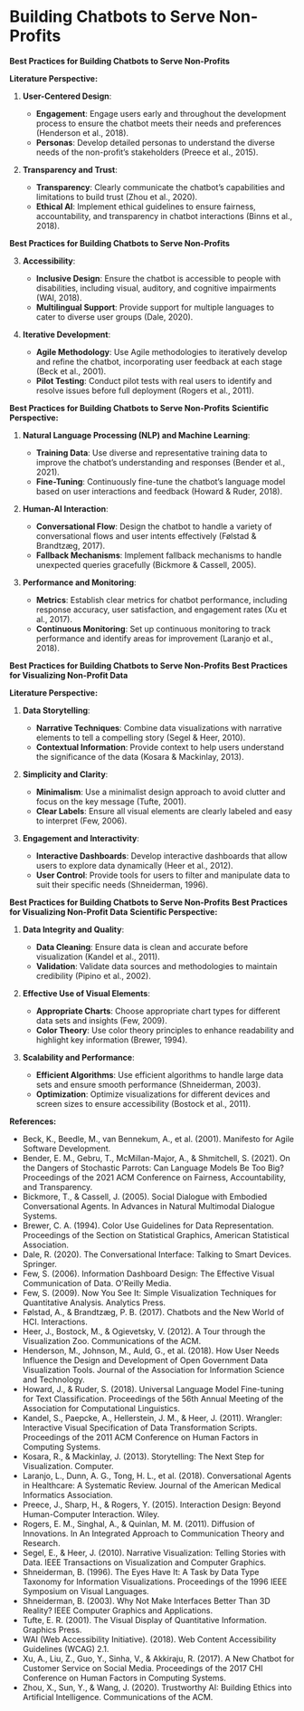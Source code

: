 # Building Chatbots to Serve Non-Profits

**Best Practices for Building Chatbots to Serve Non-Profits**

**Literature Perspective:**

1. **User-Centered Design**:
   - **Engagement**: Engage users early and throughout the development process to ensure the chatbot meets their needs and preferences (Henderson et al., 2018).
   - **Personas**: Develop detailed personas to understand the diverse needs of the non-profit’s stakeholders (Preece et al., 2015).

2. **Transparency and Trust**:
   - **Transparency**: Clearly communicate the chatbot’s capabilities and limitations to build trust (Zhou et al., 2020).
   - **Ethical AI**: Implement ethical guidelines to ensure fairness, accountability, and transparency in chatbot interactions (Binns et al., 2018).

  **Best Practices for Building Chatbots to Serve Non-Profits**

3. **Accessibility**:
   - **Inclusive Design**: Ensure the chatbot is accessible to people with disabilities, including visual, auditory, and cognitive impairments (WAI, 2018).
   - **Multilingual Support**: Provide support for multiple languages to cater to diverse user groups (Dale, 2020).

4. **Iterative Development**:
   - **Agile Methodology**: Use Agile methodologies to iteratively develop and refine the chatbot, incorporating user feedback at each stage (Beck et al., 2001).
   - **Pilot Testing**: Conduct pilot tests with real users to identify and resolve issues before full deployment (Rogers et al., 2011).

**Best Practices for Building Chatbots to Serve Non-Profits**
**Scientific Perspective:**

1. **Natural Language Processing (NLP) and Machine Learning**:
   - **Training Data**: Use diverse and representative training data to improve the chatbot’s understanding and responses (Bender et al., 2021).
   - **Fine-Tuning**: Continuously fine-tune the chatbot’s language model based on user interactions and feedback (Howard & Ruder, 2018).

2. **Human-AI Interaction**:
   - **Conversational Flow**: Design the chatbot to handle a variety of conversational flows and user intents effectively (Følstad & Brandtzæg, 2017).
   - **Fallback Mechanisms**: Implement fallback mechanisms to handle unexpected queries gracefully (Bickmore & Cassell, 2005).

3. **Performance and Monitoring**:
   - **Metrics**: Establish clear metrics for chatbot performance, including response accuracy, user satisfaction, and engagement rates (Xu et al., 2017).
   - **Continuous Monitoring**: Set up continuous monitoring to track performance and identify areas for improvement (Laranjo et al., 2018).


**Best Practices for Building Chatbots to Serve Non-Profits**
**Best Practices for Visualizing Non-Profit Data**

**Literature Perspective:**

1. **Data Storytelling**:
   - **Narrative Techniques**: Combine data visualizations with narrative elements to tell a compelling story (Segel & Heer, 2010).
   - **Contextual Information**: Provide context to help users understand the significance of the data (Kosara & Mackinlay, 2013).

2. **Simplicity and Clarity**:
   - **Minimalism**: Use a minimalist design approach to avoid clutter and focus on the key message (Tufte, 2001).
   - **Clear Labels**: Ensure all visual elements are clearly labeled and easy to interpret (Few, 2006).

3. **Engagement and Interactivity**:
   - **Interactive Dashboards**: Develop interactive dashboards that allow users to explore data dynamically (Heer et al., 2012).
   - **User Control**: Provide tools for users to filter and manipulate data to suit their specific needs (Shneiderman, 1996).

**Best Practices for Building Chatbots to Serve Non-Profits**
**Best Practices for Visualizing Non-Profit Data**
**Scientific Perspective:**

1. **Data Integrity and Quality**:
   - **Data Cleaning**: Ensure data is clean and accurate before visualization (Kandel et al., 2011).
   - **Validation**: Validate data sources and methodologies to maintain credibility (Pipino et al., 2002).

2. **Effective Use of Visual Elements**:
   - **Appropriate Charts**: Choose appropriate chart types for different data sets and insights (Few, 2009).
   - **Color Theory**: Use color theory principles to enhance readability and highlight key information (Brewer, 1994).

3. **Scalability and Performance**:
   - **Efficient Algorithms**: Use efficient algorithms to handle large data sets and ensure smooth performance (Shneiderman, 2003).
   - **Optimization**: Optimize visualizations for different devices and screen sizes to ensure accessibility (Bostock et al., 2011).

**References:**

- Beck, K., Beedle, M., van Bennekum, A., et al. (2001). Manifesto for Agile Software Development.
- Bender, E. M., Gebru, T., McMillan-Major, A., & Shmitchell, S. (2021). On the Dangers of Stochastic Parrots: Can Language Models Be Too Big? Proceedings of the 2021 ACM Conference on Fairness, Accountability, and Transparency.
- Bickmore, T., & Cassell, J. (2005). Social Dialogue with Embodied Conversational Agents. In Advances in Natural Multimodal Dialogue Systems.
- Brewer, C. A. (1994). Color Use Guidelines for Data Representation. Proceedings of the Section on Statistical Graphics, American Statistical Association.
- Dale, R. (2020). The Conversational Interface: Talking to Smart Devices. Springer.
- Few, S. (2006). Information Dashboard Design: The Effective Visual Communication of Data. O'Reilly Media.
- Few, S. (2009). Now You See It: Simple Visualization Techniques for Quantitative Analysis. Analytics Press.
- Følstad, A., & Brandtzæg, P. B. (2017). Chatbots and the New World of HCI. Interactions.
- Heer, J., Bostock, M., & Ogievetsky, V. (2012). A Tour through the Visualization Zoo. Communications of the ACM.
- Henderson, M., Johnson, M., Auld, G., et al. (2018). How User Needs Influence the Design and Development of Open Government Data Visualization Tools. Journal of the Association for Information Science and Technology.
- Howard, J., & Ruder, S. (2018). Universal Language Model Fine-tuning for Text Classification. Proceedings of the 56th Annual Meeting of the Association for Computational Linguistics.
- Kandel, S., Paepcke, A., Hellerstein, J. M., & Heer, J. (2011). Wrangler: Interactive Visual Specification of Data Transformation Scripts. Proceedings of the 2011 ACM Conference on Human Factors in Computing Systems.
- Kosara, R., & Mackinlay, J. (2013). Storytelling: The Next Step for Visualization. Computer.
- Laranjo, L., Dunn, A. G., Tong, H. L., et al. (2018). Conversational Agents in Healthcare: A Systematic Review. Journal of the American Medical Informatics Association.
- Preece, J., Sharp, H., & Rogers, Y. (2015). Interaction Design: Beyond Human-Computer Interaction. Wiley.
- Rogers, E. M., Singhal, A., & Quinlan, M. M. (2011). Diffusion of Innovations. In An Integrated Approach to Communication Theory and Research.
- Segel, E., & Heer, J. (2010). Narrative Visualization: Telling Stories with Data. IEEE Transactions on Visualization and Computer Graphics.
- Shneiderman, B. (1996). The Eyes Have It: A Task by Data Type Taxonomy for Information Visualizations. Proceedings of the 1996 IEEE Symposium on Visual Languages.
- Shneiderman, B. (2003). Why Not Make Interfaces Better Than 3D Reality? IEEE Computer Graphics and Applications.
- Tufte, E. R. (2001). The Visual Display of Quantitative Information. Graphics Press.
- WAI (Web Accessibility Initiative). (2018). Web Content Accessibility Guidelines (WCAG) 2.1.
- Xu, A., Liu, Z., Guo, Y., Sinha, V., & Akkiraju, R. (2017). A New Chatbot for Customer Service on Social Media. Proceedings of the 2017 CHI Conference on Human Factors in Computing Systems.
- Zhou, X., Sun, Y., & Wang, J. (2020). Trustworthy AI: Building Ethics into Artificial Intelligence. Communications of the ACM.

